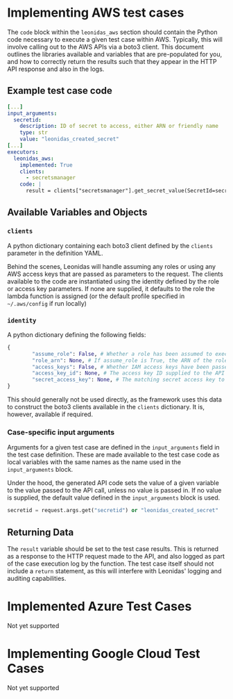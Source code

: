 # Implementing AWS test cases

The `code` block within the `leonidas_aws` section should contain the Python code necessary to execute a given test case within AWS. Typically, this will involve calling out to the AWS APIs via a boto3 client. This document outlines the libraries available and variables that are pre-populated for you, and how to correctly return the results such that they appear in the HTTP API response and also in the logs.

## Example test case code

```yaml
[...]
input_arguments:
  secretid:
    description: ID of secret to access, either ARN or friendly name
    type: str
    value: "leonidas_created_secret"
[...]
executors:
  leonidas_aws:
    implemented: True
    clients:
      - secretsmanager
    code: |
      result = clients["secretsmanager"].get_secret_value(SecretId=secretid)
```

## Available Variables and Objects

### `clients` 

A python dictionary containing each boto3 client defined by the `clients` parameter in the definition YAML.

Behind the scenes, Leonidas will handle assuming any roles or using any AWS access keys that are passed as parameters to the request. The clients available to the code are instantiated using the identity defined by the role or access key parameters. If none are supplied, it defaults to the role the lambda function is assigned (or the default profile specified in `~/.aws/config` if run locally)

### `identity`

A python dictionary defining the following fields: 
 
```python
{
        "assume_role": False, # Whether a role has been assumed to execute this case
        "role_arn": None, # If assume_role is True, the ARN of the role assumed
        "access_keys": False, # Whether IAM access keys have been passed to the function
        "access_key_id": None, # The access key ID supplied to the API call, if access_keys is set to True
        "secret_access_key": None, # The matching secret access key to the above key ID, if access_keys is set to True
}
```

This should generally not be used directly, as the framework uses this data to construct the boto3 clients available in the `clients` dictionary. It is, however, available if required.

### Case-specific input arguments

Arguments for a given test case are defined in the `input_arguments` field in the test case definition. These are made available to the test case code as local variables with the same names as the name used in the `input_arguments` block.

Under the hood, the generated API code sets the value of a given variable to the value passed to the API call, unless no value is passed in. If no value is supplied, the default value defined in the `input_arguments` block is used.

```python
secretid = request.args.get("secretid") or "leonidas_created_secret"
```

## Returning Data

The `result` variable should be set to the test case results. This is returned as a response to the HTTP request made to the API, and also logged as part of the case execution log by the function. The test case itself should not include a `return` statement, as this will interfere with Leonidas' logging and auditing capabilities.

# Implemented Azure Test Cases

Not yet supported

# Implementing Google Cloud Test Cases

Not yet supported
